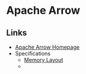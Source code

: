 # Apache Arrow

## Links

- [Apache Arrow Homepage](https://arrow.apache.org/)
- Specifications
  - [Memory Layout](https://arrow.apache.org/docs/memory_layout.html) 
  - 
